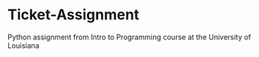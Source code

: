 # Ticket-Assignment
Python assignment from Intro to Programming course at the University of Louisiana
